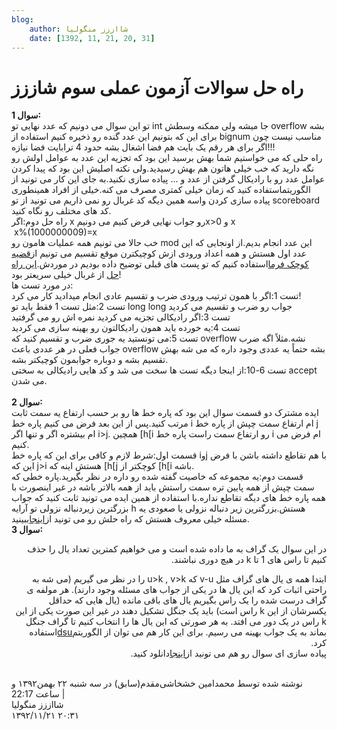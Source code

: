 ```yaml
---
blog:
    author: شااززز منگولیا
    date: [1392, 11, 21, 20, 31]
---
```

# راه حل سوالات آزمون عملی سوم شاززز

<div class="cnt">
<div><strong>سوال 1:</strong></div>
<div>تو این سوال می دونیم که عدد نهایی تو int جا میشه ولی ممکنه وسطش overflow بشه برای این که بتونیم این عدد گنده رو ذخیره کنیم استفاده از bignum مناسب نیست چون اگر برای هر رقم یک بایت هم فضا اشغال بشه حدود 4 ترابایت فضا نیازه!!!</div>
<div>راه حلی که می خواستیم شما بهش برسید این بود که تجزیه این عدد به عوامل اولش رو نگه دارید که خب خیلی هاتون هم بهش رسیدید.ولی نکته اصلیش این بود که پیدا کردن عوامل عدد رو با رادیکال گرفتن از عدد و ... پیاده سازی نکنید.به جای این کار می تونید از الگوریتماستفاده کنید که زمان خیلی کمتری مصرف می کنه.خیلی از افراد همینطوری پیاده سازی کردن واسه همین دیگه کد غربال رو نمی ذاریم می تونید از تو scoreboard کد های مختلف رو نگاه کنید.</div>
<div>راه حل دوم:اگر x رو جواب نهایی فرض کنیم می دونیمx&gt;0 و x<div> x%(1000000009)=x</div>
<div>خب حالا می تونیم همه عملیات هامون رو mod این عدد انجام بدیم.از اونجایی که این عدد اول هستش و همه اعداد ورودی ازش کوچیکترن موقع تقسیم می تونیم از<a href="http://en.wikipedia.org/wiki/Fermat's_little_theorem" target="_blank">قضیه کوچک فرما</a>استفاده کنیم که تو پست های قبلی توضیح داده بودیم در موردش.<a href="http://bayanbox.ir/id/7168358559905871754" target="_blank">این راه حل</a> از غربال خیلی سریعتر بود!</div>
<div>در مورد تست ها:</div>
<div>تست 1:اگر با همون ترتیب ورودی ضرب و تقسیم عادی انجام میدادید کار می کرد!</div>
<div>تست 2:مثل تست 1 فقط باید تو long long جواب رو ضرب و تقسیم می کردید</div>
<div>تست 3:اگر رادیکالی تجزیه می کردید نمره اش رو می گرفتید</div>
<div>تست 4:یه خورده باید همون رادیکالتون رو بهینه سازی می کردید</div>
<div>تست 5:می تونستید یه جوری ضرب و تقسیم کنید که overflow نشه.مثلاً اگه ضرب جواب فعلی در هر عددی باعث overflow بشه حتماً یه عددی وجود داره که می شه بهش تقسیم بشه و دوباره جوابمون کوچیکتر بشه.</div>
<div>تست 6-10:از اینجا دیگه تست ها سخت می شد و کد هایی رادیکالی به سختی accept می شدن.</div>
<div><br/></div>
<div><strong>سوال 2:</strong></div>
<div>ایده مشترک دو قسمت سوال این بود که پاره خط ها رو بر حسب ارتفاع یه سمت ثابت مرتب کنید.پس از این بعد فرض می کنیم پاره خط i ام ارتفاع سمت چپش از پاره خط j ام بیشتره اگر و تنها اگر i&gt;j. همچین [h[i رو ارتفاع سمت راست پاره خط i ام فرض می کنیم.</div>
<div>قسمت اول:شرط لازم و کافی برای این که پاره خط iوj با هم تقاطع داشته باشن با فرض این که j&gt;i هستش اینه که [h[j کوچکتر از [h[i باشه.<div>قسمت دوم:یه مجموعه که خاصیت گفته شده رو داره در نظر بگیرید.پاره خطی که سمت چپش از همه پایین تره سمت راستش باید از همه بالاتر باشه در غیر اینصورت با همه پاره خط های دیگه تقاطع نداره.با استفاده از همین ایده می تونید ثابت کنید که جواب بزرگترین زیردنباله نزولی تو آرایه h هستش.بزرگترین زیر دنباله نزولی یا صعودی یه مسئله خیلی معروف هستش که راه حلش رو می تونید از<a href="http://en.wikipedia.org/wiki/Longest_increasing_subsequence" target="_blank">اینجا</a>ببینید.</div>
<div><strong>سوال 3:</strong></div>
<div>
<p class="" dir="RTL">در این سوال یک گراف به ما داده شده است و می خواهیم کمترین تعداد یال را حذف کنیم تا راس های 1 تا k در هیچ دوری نباشند.</p>
<p class="" dir="RTL">ابتدا همه ی یال های گراف مثل v-u که u&gt;k , v&gt;k را در نظر می گیریم (می شه به راحتی اثبات کرد که این یال ها در یکی از جواب های مسئله وجود دارند). هر مولفه ی گراف درست شده را یک راس بگیریم یال های باقی مانده (یال هایی که حداقل یکسرشان از این k راس است) باید یک جنگل تشکیل دهند در غیر این صورت یکی از این k راس در یک دور می افتد. به هر صورتی که این یال ها را انتخاب کنیم تا گراف جنگل بماند به یک جواب بهینه می رسیم. برای این کار هم می توان از الگوریتم<a href="http://en.wikipedia.org/wiki/Disjoint-set_data_structure">dsu</a>استفاده کرد.<br/>پیاده سازی ای سوال رو هم می تونید از<a href="http://bayanbox.ir/id/8107565899702593509?info">اینجا</a>دانلود کنید.</p>
<div><br/></div>
</div>
</div>
<div class="postDesc">نوشته شده توسط محمدامین خشخاشی‌مقدم(سابق) در سه شنبه ۲۲ بهمن۱۳۹۲ و ساعت 22:17 
	 |</div>
</div>
</div>

<div class="blog-info">
    <div class="blog-author">شااززز منگولیا</div>
    <div class="blog-date">۱۳۹۲/۱۱/۲۱ ۲۰:۳۱</div>
</div>

